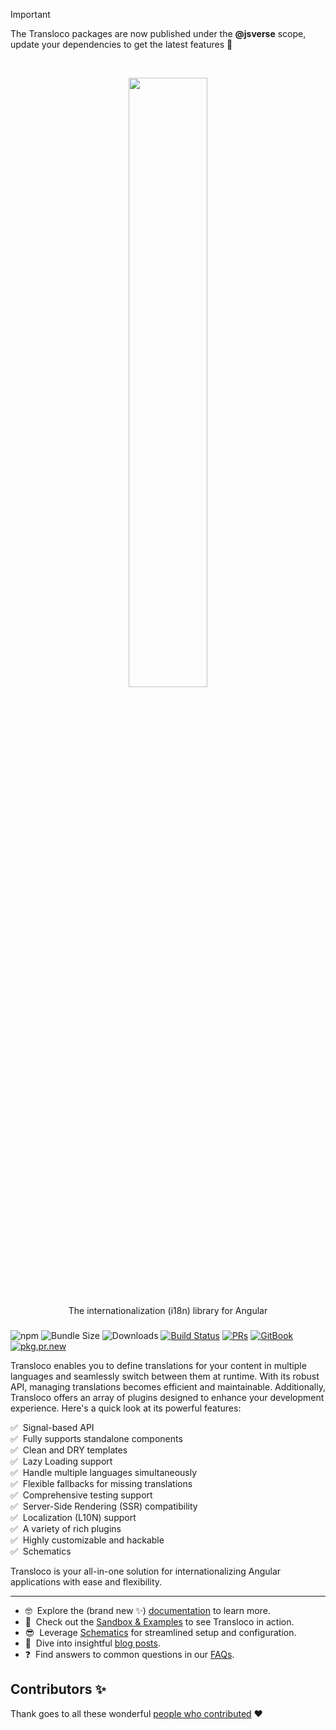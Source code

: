 > [!IMPORTANT]  
> The Transloco packages are now published under the **@jsverse** scope, update your dependencies to get the latest features 🚀

<br />
<p align="center">
 <img width="50%" height="50%" src="./logo.svg">
</p>

<p align="center">
  The internationalization (i18n) library for Angular
</p>

<h3></h3>

![npm](https://img.shields.io/npm/v/@jsverse/transloco)
![Bundle Size](https://img.shields.io/bundlephobia/min/@jsverse/transloco)
![Downloads](https://img.shields.io/npm/dm/@jsverse/transloco)
[![Build Status](https://github.com/jsverse/transloco/actions/workflows/ci.yml/badge.svg)]()
[![PRs](https://img.shields.io/badge/PRs-welcome-brightgreen.svg?style=flat-square)](https://github.com/jsverse/transloco/blob/master/CONTRIBUTING.md)
[![GitBook](https://img.shields.io/static/v1?message=Documented%20on%20GitBook&logo=gitbook&logoColor=ffffff&label=%20&labelColor=5c5c5c&color=3F89A1)](https://jsverse.gitbook.io/transloco)
[![pkg.pr.new](https://pkg.pr.new/badge/jsverse/transloco)](https://pkg.pr.new/~/jsverse/transloco)

Transloco enables you to define translations for your content in multiple languages and seamlessly switch between them at runtime. With its robust API, managing translations becomes efficient and maintainable. Additionally, Transloco offers an array of plugins designed to enhance your development experience. Here's a quick look at its powerful features:

✅ &nbsp;Signal-based API  
✅ &nbsp;Fully supports standalone components  
✅ &nbsp;Clean and DRY templates  
✅ &nbsp;Lazy Loading support  
✅ &nbsp;Handle multiple languages simultaneously  
✅ &nbsp;Flexible fallbacks for missing translations  
✅ &nbsp;Comprehensive testing support  
✅ &nbsp;Server-Side Rendering (SSR) compatibility  
✅ &nbsp;Localization (L10N) support  
✅ &nbsp;A variety of rich plugins  
✅ &nbsp;Highly customizable and hackable  
✅ &nbsp;Schematics

Transloco is your all-in-one solution for internationalizing Angular applications with ease and flexibility.

<hr />

- 🤓 &nbsp;Explore the (brand new ✨) [documentation](https://jsverse.gitbook.io/transloco) to learn more.
- 🚀 &nbsp;Check out the [Sandbox & Examples](https://jsverse.gitbook.io/transloco) to see Transloco in action.
- 😎 &nbsp;Leverage [Schematics](https://jsverse.gitbook.io/transloco/schematics) for streamlined setup and configuration.
- 📖 &nbsp;Dive into insightful [blog posts](https://jsverse.gitbook.io/transloco/blog-posts).
- ❓ &nbsp;Find answers to common questions in our [FAQs](https://jsverse.gitbook.io/transloco/faqs).

## Contributors ✨

Thank goes to all these wonderful [people who contributed](https://github.com/jsverse/transloco/graphs/contributors) ❤️
